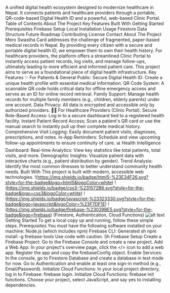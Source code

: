 
A unified digital health ecosystem designed to modernize healthcare in Nepal. It connects patients and healthcare providers through a portable, 
QR-code-based Digital Health ID and a powerful, web-based Clinic Portal.
Table of Contents
About The Project
Key Features
Built With
Getting Started
Prerequisites
Firebase Setup
Local Installation
Usage
Firestore Data Structure
Future Roadmap
Contributing
License
Contact
About The Project
Mero Swastha Card addresses the challenge of fragmented, paper-based medical records in Nepal. By providing every citizen with a secure and portable digital health ID, we empower them to own their health history.
For healthcare providers, the platform offers a streamlined Clinic Portal to instantly access patient records, log visits, and manage follow-ups, ultimately leading to more efficient and informed patient care. This project aims to serve as a foundational piece of digital health infrastructure.
Key Features
✨ For Patients & General Public:
Secure Digital Health ID: Create a unique health profile with essential medical information.
QR Code System: A scannable QR code holds critical data for offline emergency access and serves as an ID for online record retrieval.
Family Support: Manage health records for multiple family members (e.g., children, elderly parents) under one account.
Data Privacy: All data is encrypted and accessible only by authorized providers.
🧑‍⚕️ For Healthcare Providers (Clinic Portal):
Secure Role-Based Access: Log in to a secure dashboard tied to a registered health facility.
Instant Patient Record Access: Scan a patient's QR card or use the manual search to instantly pull up their complete medical history.
Comprehensive Visit Logging: Easily document patient visits, diagnoses, prescriptions, and notes.
In-App Reminders: Schedule and view upcoming follow-up appointments to ensure continuity of care.
📊 Health Intelligence Dashboard:
Real-time Analytics: View key statistics like total patients, total visits, and more.
Demographic Insights: Visualize patient data with interactive charts (e.g., patient distribution by gender).
Trend Analysis: Identify the most common illnesses to better understand community health needs.
Built With
This project is built with modern, accessible web technologies.
!(https://img.shields.io/badge/html5-%23E34F26.svg?style=for-the-badge&logo=html5&logoColor=white)
!(https://img.shields.io/badge/css3-%231572B6.svg?style=for-the-badge&logo=css3&logoColor=white)
!(https://img.shields.io/badge/javascript-%23323330.svg?style=for-the-badge&logo=javascript&logoColor=%23F7DF1E)
!(https://img.shields.io/badge/firebase-%23039BE5.svg?style=for-the-badge&logo=firebase)
(Firestore, Authentication, Cloud Functions)
![alt text](https://img.shields.io/badge/Chart.js-FF6384.svg?style=for-the-badge&logo=chartdotjs&logoColor=white)
Getting Started
To get a local copy up and running, follow these simple steps.
Prerequisites
You must have the following software installed on your machine:
Node.js (which includes npm)
Firebase CLI:
Generated sh
npm install -g firebase-tools
Use code with caution.
Sh
Firebase Setup
Create a Firebase Project: Go to the Firebase Console and create a new project.
Add a Web App: In your project's overview page, click the </> icon to add a web app. Register the app and copy the firebaseConfig object.
Enable Services:
In the console, go to Firestore Database and create a database in test mode for now.
Go to Authentication and enable at least one sign-in method (e.g., Email/Password).
Initialize Cloud Functions:
In your local project directory, log in to Firebase: firebase login.
Initialize Cloud Functions: firebase init functions. Choose your project, select JavaScript, and say yes to installing dependencies.
